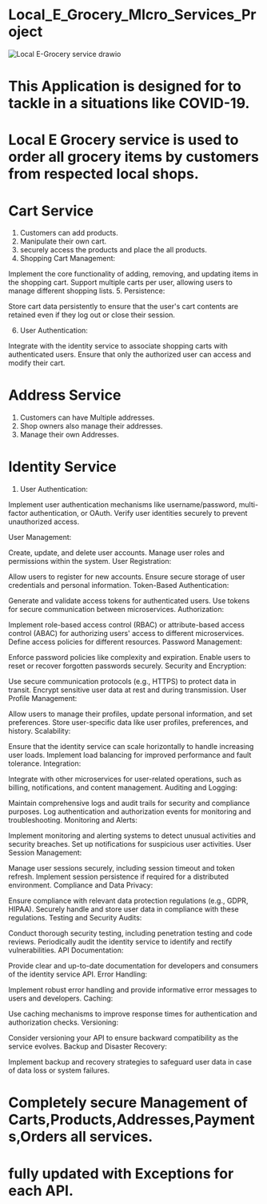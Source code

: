# Local_E_Grocery_MIcro_Services_Project
![Local E-Grocery service drawio](https://github.com/Tirumalakumar16/Local_E_Grocery_MIcro_Services_Project/assets/114290389/cf51ee19-f27b-47b0-a3fa-8beef7ee347b)

# This Application is designed for to tackle in a situations like COVID-19.
# Local E Grocery service is used to order all grocery items by customers from respected local shops.
# Cart Service

1. Customers can add products.
2. Manipulate their own cart.
3. securely access the products and place the all products.
4. Shopping Cart Management:

Implement the core functionality of adding, removing, and updating items in the shopping cart.
Support multiple carts per user, allowing users to manage different shopping lists.
5. Persistence:

Store cart data persistently to ensure that the user's cart contents are retained even if they log out or close their session.

6. User Authentication:

Integrate with the identity service to associate shopping carts with authenticated users.
Ensure that only the authorized user can access and modify their cart.

# Address Service

1. Customers can have Multiple addresses.
2. Shop owners also manage their addresses.
3. Manage their own Addresses.

# Identity Service



1. User Authentication:

Implement user authentication mechanisms like username/password, multi-factor authentication, or OAuth.
Verify user identities securely to prevent unauthorized access.

User Management:

Create, update, and delete user accounts.
Manage user roles and permissions within the system.
User Registration:

Allow users to register for new accounts.
Ensure secure storage of user credentials and personal information.
Token-Based Authentication:

Generate and validate access tokens for authenticated users.
Use tokens for secure communication between microservices.
Authorization:

Implement role-based access control (RBAC) or attribute-based access control (ABAC) for authorizing users' access to different microservices.
Define access policies for different resources.
Password Management:

Enforce password policies like complexity and expiration.
Enable users to reset or recover forgotten passwords securely.
Security and Encryption:

Use secure communication protocols (e.g., HTTPS) to protect data in transit.
Encrypt sensitive user data at rest and during transmission.
User Profile Management:

Allow users to manage their profiles, update personal information, and set preferences.
Store user-specific data like user profiles, preferences, and history.
Scalability:

Ensure that the identity service can scale horizontally to handle increasing user loads.
Implement load balancing for improved performance and fault tolerance.
Integration:

Integrate with other microservices for user-related operations, such as billing, notifications, and content management.
Auditing and Logging:

Maintain comprehensive logs and audit trails for security and compliance purposes.
Log authentication and authorization events for monitoring and troubleshooting.
Monitoring and Alerts:

Implement monitoring and alerting systems to detect unusual activities and security breaches.
Set up notifications for suspicious user activities.
User Session Management:

Manage user sessions securely, including session timeout and token refresh.
Implement session persistence if required for a distributed environment.
Compliance and Data Privacy:

Ensure compliance with relevant data protection regulations (e.g., GDPR, HIPAA).
Securely handle and store user data in compliance with these regulations.
Testing and Security Audits:

Conduct thorough security testing, including penetration testing and code reviews.
Periodically audit the identity service to identify and rectify vulnerabilities.
API Documentation:

Provide clear and up-to-date documentation for developers and consumers of the identity service API.
Error Handling:

Implement robust error handling and provide informative error messages to users and developers.
Caching:

Use caching mechanisms to improve response times for authentication and authorization checks.
Versioning:

Consider versioning your API to ensure backward compatibility as the service evolves.
Backup and Disaster Recovery:

Implement backup and recovery strategies to safeguard user data in case of data loss or system failures.

# Completely secure Management of Carts,Products,Addresses,Payments,Orders all services.
# fully updated with Exceptions for each API.
